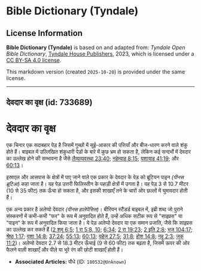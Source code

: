 # Bible Dictionary (Tyndale)

## License Information

**Bible Dictionary (Tyndale)** is based on and adapted from: _Tyndale Open Bible Dictionary_, [Tyndale House Publishers](https://tyndaleopenresources.com/), 2023, which is licensed under a [CC BY-SA 4.0 license](https://creativecommons.org/licenses/by-sa/4.0/legalcode.en).

This markdown version (created `2025-10-20`) is provided under the same license.



--------------------------------

## देवदार का वृक्ष (id: 733689)

देवदार का वृक्ष
===============

एक चिनार एक सदाबहार पेड़ है जिसमें गुच्छों में सूई\-आकार की पत्तियाँ और बीज\-धारण करने वाले शंकु होते हैं। बाइबल में उल्लिखित शंकुधारी पेड़ों के बारे में कुछ भ्रम हो सकता है, लेकिन कई सन्दर्भो में देवदार का उल्लेख होने की सम्भावना है जैसे [लैव्यव्यवस्था 23:40](https://ref.ly/Lev23:40); [नहेम्याह 8:15](https://ref.ly/Neh8:15); [यशायाह 41:19](https://ref.ly/Isa41:19); और [60:13](https://ref.ly/Isa60:13)।

इस्राएल और आसपास के क्षेत्रों में पाए जाने वाले एक प्रकार के देवदार के पेड़ को ब्रूटियन पाइन *(पीनस ब्रूटिआ)* कहा जाता है। यह पेड़ उत्तरी फिलिस्तीन के पहाड़ी क्षेत्रों में उगता है। यह पेड़ 3 से 10\.7 मीटर (10 से 35 फीट) तक ऊँचा हो सकता है, और इसकी शाखाएँ तने के चारों ओर छल्लों में घुमावदार होती हैं।

एक अन्य प्रकार है अलेप्पो देवदार *(पीनस हालेपेंसिस)*। बीरियन स्टैंडर्ड बाइबल में, इब्री शब्द जो पुराने संस्करणों में कभी\-कभी "फर" के रूप में अनुवादित होते हैं, उन्हें अधिक सटीक रूप से "साइप्रस" या "पाइन" के रूप में अनुवादित किया जाता है। ये पेड़ अलेप्पो देवदार या एक समान प्रजाति, जैसे कि साइप्रस का उल्लेख कर सकते हैं ([2 शमू 6:5](https://ref.ly/2Sam6:5); [1 रा 5:8, 10](https://ref.ly/1Kgs5:8,1Kgs5:10); [6:34](https://ref.ly/1Kgs6:34); [2 रा 19:23](https://ref.ly/2Kgs19:23); [2 इति 2:8](https://ref.ly/2Chr2:8); [भज 104:17](https://ref.ly/Ps104:17); [श्रेष्ठ 1:17](https://ref.ly/Song1:17); [यशा 14:8](https://ref.ly/Isa14:8); [37:24](https://ref.ly/Isa37:24); [55:13](https://ref.ly/Isa55:13); [60:13](https://ref.ly/Isa60:13); [यहेज 27:5](https://ref.ly/Ezek27:5); [31:8](https://ref.ly/Ezek31:8); [होश 14:8](https://ref.ly/Hos14:8); [नहू 2:3](https://ref.ly/Nah2:3); [जक 11:2](https://ref.ly/Zech11:2))। अलेप्पो देवदार 2\.7 से 18\.3 मीटर ऊँचाई (9 से 60 फीट) तक बढ़ता है, जिसमें ऊपर की ओर फैलने वाली शाखाएँ और पीले या भूरे रंग की छोटी शाखाएँ होती हैं।

* **Associated Articles:** पौधे (ID: `180532@Unknown`)

